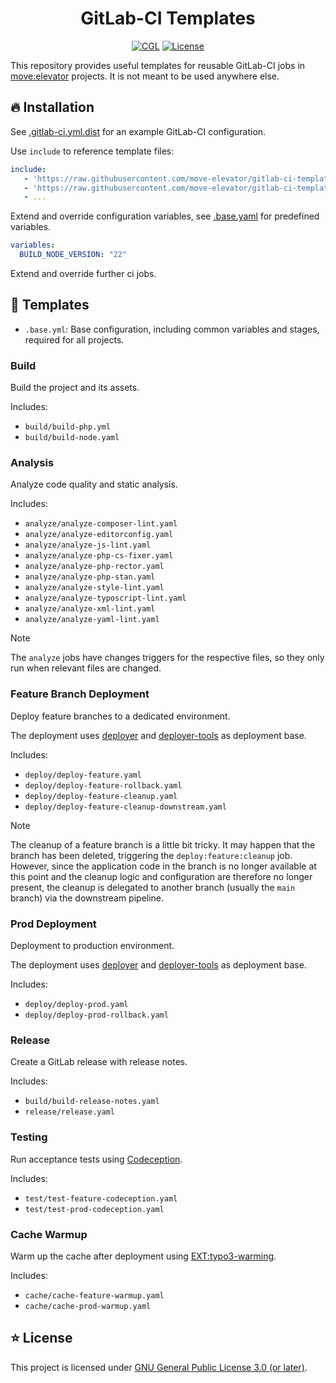 <div align="center">

# GitLab-CI Templates

[![CGL](https://img.shields.io/github/actions/workflow/status/move-elevator/gitlab-ci-templates/cgl.yml?label=cgl&logo=github)](https://github.com/move-elevator/gitlab-ci-templates/actions/workflows/cgl.yml)
[![License](https://img.shields.io/github/license/move-elevator/gitlab-ci-templates)](LICENSE.md)

</div>

This repository provides useful templates for reusable GitLab-CI jobs in [move:elevator](https://www.move-elevator.de/) projects. It is not meant to be used anywhere else.

## 🔥 Installation

See [.gitlab-ci.yml.dist](.gitlab-ci.yml.dist) for an example GitLab-CI configuration.

Use `include` to reference template files:

```yaml
include:
   - 'https://raw.githubusercontent.com/move-elevator/gitlab-ci-templates/main/.base.yml'
   - 'https://raw.githubusercontent.com/move-elevator/gitlab-ci-templates/main/build/build-php.yml'
   - ... 
```

Extend and override configuration variables, see [.base.yaml](.base.yaml) for predefined variables.

```yaml
variables:
  BUILD_NODE_VERSION: "22"
```

Extend and override further ci jobs.

## 📂 Templates

- `.base.yml`: Base configuration, including common variables and stages, required for all projects.

### Build

Build the project and its assets.

Includes:
- `build/build-php.yml`
- `build/build-node.yaml`

### Analysis

Analyze code quality and static analysis.

Includes:
- `analyze/analyze-composer-lint.yaml`
- `analyze/analyze-editorconfig.yaml`
- `analyze/analyze-js-lint.yaml`
- `analyze/analyze-php-cs-fixer.yaml`
- `analyze/analyze-php-rector.yaml`
- `analyze/analyze-php-stan.yaml`
- `analyze/analyze-style-lint.yaml`
- `analyze/analyze-typoscript-lint.yaml`
- `analyze/analyze-xml-lint.yaml`
- `analyze/analyze-yaml-lint.yaml`

> [!NOTE]
> The `analyze` jobs have changes triggers for the respective files, so they only run when relevant files are changed.

### Feature Branch Deployment

Deploy feature branches to a dedicated environment. 

The deployment uses [deployer](https://deployer.org/) and [deployer-tools](https://github.com/move-elevator/deployer-tools) as deployment base.

Includes:
- `deploy/deploy-feature.yaml`
- `deploy/deploy-feature-rollback.yaml`
- `deploy/deploy-feature-cleanup.yaml`
- `deploy/deploy-feature-cleanup-downstream.yaml`

> [!NOTE]
> The cleanup of a feature branch is a little bit tricky. It may happen that the branch has been deleted, triggering the `deploy:feature:cleanup` job. However, since the application code in the branch is no longer available at this point and the cleanup logic and configuration are therefore no longer present, the cleanup is delegated to another branch (usually the `main` branch) via the downstream pipeline.

### Prod Deployment

Deployment to production environment.

The deployment uses [deployer](https://deployer.org/) and [deployer-tools](https://github.com/move-elevator/deployer-tools) as deployment base.

Includes:
- `deploy/deploy-prod.yaml`
- `deploy/deploy-prod-rollback.yaml`

### Release

Create a GitLab release with release notes.

Includes:
- `build/build-release-notes.yaml`
- `release/release.yaml`

### Testing

Run acceptance tests using [Codeception](https://codeception.com/).

Includes:
- `test/test-feature-codeception.yaml`
- `test/test-prod-codeception.yaml`

### Cache Warmup

Warm up the cache after deployment using [EXT:typo3-warming](https://github.com/eliashaeussler/typo3-warming).

Includes:
- `cache/cache-feature-warmup.yaml`
- `cache/cache-prod-warmup.yaml`

## ⭐ License

This project is licensed under [GNU General Public License 3.0 (or later)](LICENSE).